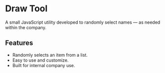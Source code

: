 # Draw Tool
A small JavaScript utility developed to randomly select names — as needed within the company.

## Features
- Randomly selects an item from a list.
- Easy to use and customize.
- Built for internal company use.
